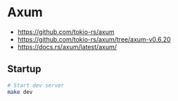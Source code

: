 # Axum

- https://github.com/tokio-rs/axum
- https://github.com/tokio-rs/axum/tree/axum-v0.6.20
- https://docs.rs/axum/latest/axum/

## Startup

```bash
# Start dev server
make dev
```
